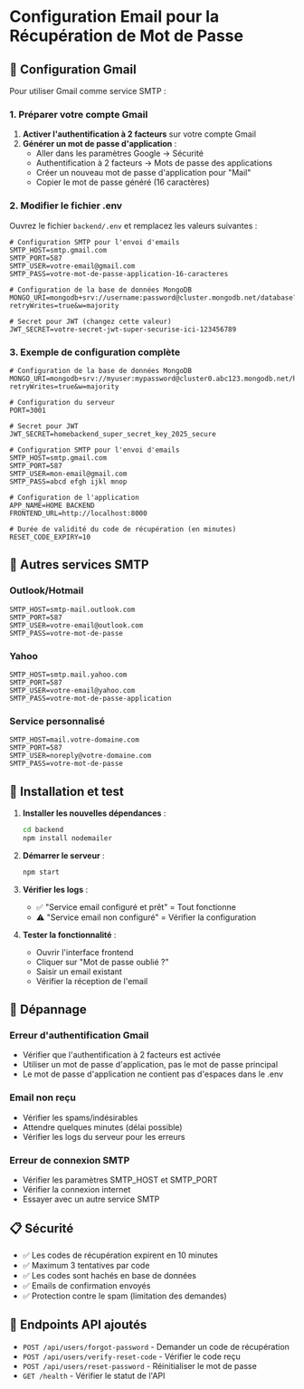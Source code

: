 # Configuration Email pour la Récupération de Mot de Passe

## 📧 Configuration Gmail

Pour utiliser Gmail comme service SMTP :

### 1. Préparer votre compte Gmail

1. **Activer l'authentification à 2 facteurs** sur votre compte Gmail
2. **Générer un mot de passe d'application** :
   - Aller dans les paramètres Google → Sécurité
   - Authentification à 2 facteurs → Mots de passe des applications
   - Créer un nouveau mot de passe d'application pour "Mail"
   - Copier le mot de passe généré (16 caractères)

### 2. Modifier le fichier .env

Ouvrez le fichier `backend/.env` et remplacez les valeurs suivantes :

```env
# Configuration SMTP pour l'envoi d'emails
SMTP_HOST=smtp.gmail.com
SMTP_PORT=587
SMTP_USER=votre-email@gmail.com
SMTP_PASS=votre-mot-de-passe-application-16-caracteres

# Configuration de la base de données MongoDB
MONGO_URI=mongodb+srv://username:password@cluster.mongodb.net/database?retryWrites=true&w=majority

# Secret pour JWT (changez cette valeur)
JWT_SECRET=votre-secret-jwt-super-securise-ici-123456789
```

### 3. Exemple de configuration complète

```env
# Configuration de la base de données MongoDB
MONGO_URI=mongodb+srv://myuser:mypassword@cluster0.abc123.mongodb.net/homebackend?retryWrites=true&w=majority

# Configuration du serveur
PORT=3001

# Secret pour JWT
JWT_SECRET=homebackend_super_secret_key_2025_secure

# Configuration SMTP pour l'envoi d'emails
SMTP_HOST=smtp.gmail.com
SMTP_PORT=587
SMTP_USER=mon-email@gmail.com
SMTP_PASS=abcd efgh ijkl mnop

# Configuration de l'application
APP_NAME=HOME BACKEND
FRONTEND_URL=http://localhost:8000

# Durée de validité du code de récupération (en minutes)
RESET_CODE_EXPIRY=10
```

## 🔧 Autres services SMTP

### Outlook/Hotmail
```env
SMTP_HOST=smtp-mail.outlook.com
SMTP_PORT=587
SMTP_USER=votre-email@outlook.com
SMTP_PASS=votre-mot-de-passe
```

### Yahoo
```env
SMTP_HOST=smtp.mail.yahoo.com
SMTP_PORT=587
SMTP_USER=votre-email@yahoo.com
SMTP_PASS=votre-mot-de-passe-application
```

### Service personnalisé
```env
SMTP_HOST=mail.votre-domaine.com
SMTP_PORT=587
SMTP_USER=noreply@votre-domaine.com
SMTP_PASS=votre-mot-de-passe
```

## 🚀 Installation et test

1. **Installer les nouvelles dépendances** :
   ```bash
   cd backend
   npm install nodemailer
   ```

2. **Démarrer le serveur** :
   ```bash
   npm start
   ```

3. **Vérifier les logs** :
   - ✅ "Service email configuré et prêt" = Tout fonctionne
   - ⚠️ "Service email non configuré" = Vérifier la configuration

4. **Tester la fonctionnalité** :
   - Ouvrir l'interface frontend
   - Cliquer sur "Mot de passe oublié ?"
   - Saisir un email existant
   - Vérifier la réception de l'email

## 🐛 Dépannage

### Erreur d'authentification Gmail
- Vérifier que l'authentification à 2 facteurs est activée
- Utiliser un mot de passe d'application, pas le mot de passe principal
- Le mot de passe d'application ne contient pas d'espaces dans le .env

### Email non reçu
- Vérifier les spams/indésirables
- Attendre quelques minutes (délai possible)
- Vérifier les logs du serveur pour les erreurs

### Erreur de connexion SMTP
- Vérifier les paramètres SMTP_HOST et SMTP_PORT
- Vérifier la connexion internet
- Essayer avec un autre service SMTP

## 📋 Sécurité

- ✅ Les codes de récupération expirent en 10 minutes
- ✅ Maximum 3 tentatives par code
- ✅ Les codes sont hachés en base de données
- ✅ Emails de confirmation envoyés
- ✅ Protection contre le spam (limitation des demandes)

## 🎯 Endpoints API ajoutés

- `POST /api/users/forgot-password` - Demander un code de récupération
- `POST /api/users/verify-reset-code` - Vérifier le code reçu
- `POST /api/users/reset-password` - Réinitialiser le mot de passe
- `GET /health` - Vérifier le statut de l'API